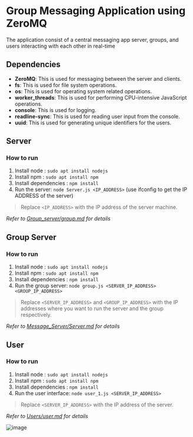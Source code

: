 # Group Messaging Application using ZeroMQ
The application consist of a central messaging app server, groups, and users interacting with each other in real-time

## Dependencies
- **ZeroMQ**: This is used for messaging between the server and clients.
- **fs**: This is used for file system operations.
- **os**: This is used for operating system related operations.
- **worker_threads**: This is used for performing CPU-intensive JavaScript operations.
- **console**: This is used for logging.
- **readline-sync**: This is used for reading user input from the console.
- **uuid**: This is used for generating unique identifiers for the users.


## Server

### How to run

1. Install node : `sudo apt install nodejs`
2. Install npm  : `sudo apt install npm`
3. Install dependencies : `npm install`
4. Run the server: `node Server.js <IP_ADDRESS>` (use ifconfig to get the IP ADDRESS of the server)   

> Replace `<IP_ADDRESS>` with the IP address of the server machine.

*Refer to [Group_server/group.md](./Group_server/group.md) for details*

## Group Server

### How to run

1. Install node : `sudo apt install nodejs`
2. Install npm  : `sudo apt install npm`
3. Install dependencies : `npm install`
4. Run the group server: `node group.js <SERVER_IP_ADDRESS> <GROUP_IP_ADDRESS>`

> Replace `<SERVER_IP_ADDRESS>` and `<GROUP_IP_ADDRESS>` with the IP addresses where you want to run the server and the group respectively.

*Refer to [Message_Server/Server.md](./Message_Server/Server.md) for details*

## User

### How to run

1. Install node : `sudo apt install nodejs`
2. Install npm  : `sudo apt install npm`
3. Install dependencies : `npm install`
4. Run the user interface: `node user_1.js <SERVER_IP_ADDRESS>`

> Replace `<SERVER_IP_ADDRESS>` with the IP address of the server.

*Refer to [Users/user.md](./Users/user.md) for details*

![image](https://github.com/SachinSharma-IIITD/ZeroMQ-group_messaging-dscd/assets/92939004/b9005dae-348e-473e-8b60-6ac5c2b07856)

